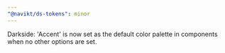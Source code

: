 ```yaml
---
"@navikt/ds-tokens": minor
---
```


Darkside: 'Accent' is now set as the default color palette in components when no other options are set.
